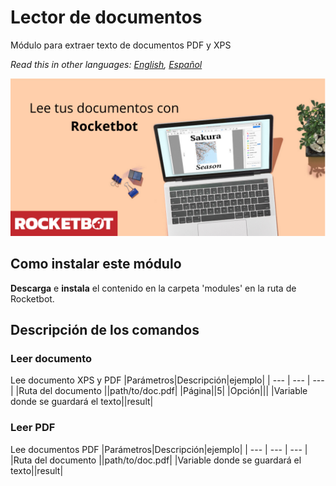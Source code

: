 # Lector de documentos
  
Módulo para extraer texto de documentos PDF y XPS  

*Read this in other languages: [English](Manual_DocReader.md), [Español](Manual_DocReader.es.md)*
  
![banner](imgs/Banner_DocReader.png)
## Como instalar este módulo
  
__Descarga__ e __instala__ el contenido en la carpeta 'modules' en la ruta de Rocketbot.  



## Descripción de los comandos

### Leer documento
  
Lee documento XPS y PDF
|Parámetros|Descripción|ejemplo|
| --- | --- | --- |
|Ruta del documento ||path/to/doc.pdf|
|Página||5|
|Opción|||
|Variable donde se guardará el texto||result|

### Leer PDF
  
Lee documentos PDF
|Parámetros|Descripción|ejemplo|
| --- | --- | --- |
|Ruta del documento ||path/to/doc.pdf|
|Variable donde se guardará el texto||result|
